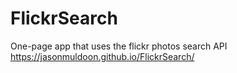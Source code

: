# FlickrSearch

One-page app that uses the flickr photos search API 
https://jasonmuldoon.github.io/FlickrSearch/

